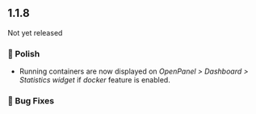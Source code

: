 ## 1.1.8

Not yet released

### 💅 Polish
- Running containers are now displayed on *OpenPanel > Dashboard > Statistics widget* if *docker* feature is enabled.

### 🐛 Bug Fixes
